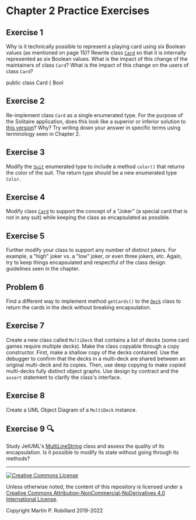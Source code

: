 # Chapter 2 Practice Exercises

## Exercise 1

Why is it technically possible to represent a playing card using six Boolean values (as mentioned on page 15)? Rewrite class [`Card`](../chapter-code-2ndEdition/e2/chapter2/Card.java) so that it is internally represented as six Boolean values. What is the impact of this change of the maintainers of class `Card`? What is the impact of this change on the users of class `Card`?

public class Card {
Bool 


## Exercise 2

Re-implement class `Card` as a single enumerated type. For the purpose of the Solitaire application, does this look like a superior or inferior solution to [this version](../chapter-code-2ndEdition/e2/chapter2/Card.java)? Why? Try writing down your answer in specific terms using terminology seen in Chapter 2.

## Exercise 3

Modify the [`Suit`](../chapter-code-2ndEdition/e2/chapter2/Suit.java) enumerated type to include a method `color()` that returns the color of the suit. The return type should be a new enumerated type `Color`.

## Exercise 4

Modify class [`Card`](../chapter-code-2ndEdition/e2/chapter2/Card.java) to support the concept of a "Joker" (a special card that is not in any suit) while keeping the class as encapsulated as possible.

## Exercise 5 

Further modify your class to support any number of distinct jokers. For example, a "high" joker vs. a "low" joker, or even three jokers, etc. Again, try to keep things encapsulated and respectful of the class design guidelines seen in the chapter.

## Problem 6 

Find a different way to implement method `getCards()` to the [`Deck`](../chapter-code-2ndEdition/e2/chapter2/Deck.java) class to return the cards in the deck without breaking encapsulation.

## Exercise 7

Create a new class called `MultiDeck` that contains a list of decks (some card games require multiple decks). Make the class copyable through a copy constructor. First, make a shallow copy of the decks contained. Use the debugger to confirm that the decks in a multi-deck are shared between an original multi-deck and its copies. Then, use deep copying to make copied multi-decks fully distinct object graphs. Use design by contract and the `assert` statement to clarify the class's interface.

## Exercise 8

Create a UML Object Diagram of a `MultiDeck` instance.

## Exercise 9 :mag:

Study JetUML's [MultiLineString](https://github.com/prmr/JetUML/blob/v1.0/src/ca/mcgill/cs/stg/jetuml/framework/MultiLineString.java) class and assess the quality of its encapsulation. Is it possible to modify its state without going through its methods?

---
<a rel="license" href="http://creativecommons.org/licenses/by-nc-nd/4.0/"><img alt="Creative Commons License" style="border-width:0" src="https://i.creativecommons.org/l/by-nc-nd/4.0/88x31.png" /></a>

Unless otherwise noted, the content of this repository is licensed under a <a rel="license" href="http://creativecommons.org/licenses/by-nc-nd/4.0/">Creative Commons Attribution-NonCommercial-NoDerivatives 4.0 International License</a>. 

Copyright Martin P. Robillard 2019-2022
